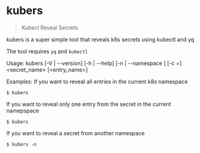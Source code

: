# kubers
> Kubecl Reveal Secrets

kubers is a super simple tool that reveals k8s secrets using kubectl and yq

The tool requires `yq` and `kubectl`

Usage:
  kubers [-V | --version] [-h | --help] [-n | --namespace <namespace>] [-c <name>=<value>]
           <secret_name> [<entry_name>]

Examples:
  If you want to reveal all entries in the current k8s namespace
  
  ```
  $ kubers 
  ```
  
  If you want to reveal only one entry from the secret in the current namepspace 
 
  ```
  $ kubers  
  ```

  If you want to reveal a secret from another namespace 

  ```
  $ kubers -n  
  ```
